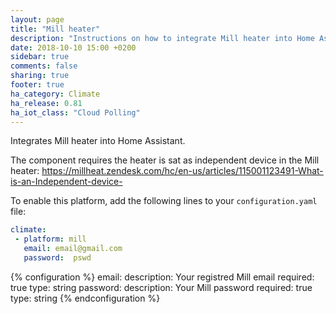 ```yaml
---
layout: page
title: "Mill heater"
description: "Instructions on how to integrate Mill heater into Home Assistant."
date: 2018-10-10 15:00 +0200
sidebar: true
comments: false
sharing: true
footer: true
ha_category: Climate
ha_release: 0.81
ha_iot_class: "Cloud Polling"
---
```


Integrates Mill heater into Home Assistant.

The component requires the heater is sat as independent device in the Mill heater: 
https://millheat.zendesk.com/hc/en-us/articles/115001123491-What-is-an-Independent-device-


To enable this platform, add the following lines to your `configuration.yaml` file:

```yaml
climate:
 - platform: mill
   email: email@gmail.com
   password:  pswd
```

{% configuration %}
email:
  description: Your registred Mill email
  required: true
  type: string
password:
  description: Your Mill password
  required: true
  type: string 
{% endconfiguration %}
